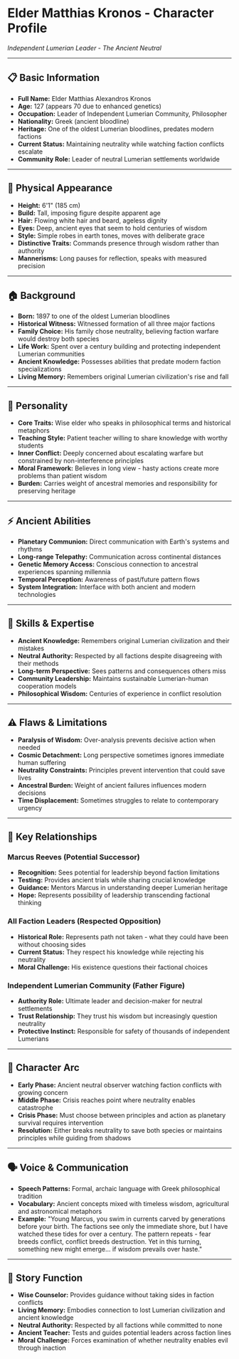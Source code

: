 # Elder Matthias Kronos - Character Profile
*Independent Lumerian Leader - The Ancient Neutral*

---

## 📋 **Basic Information**
- **Full Name:** Elder Matthias Alexandros Kronos
- **Age:** 127 (appears 70 due to enhanced genetics)
- **Occupation:** Leader of Independent Lumerian Community, Philosopher
- **Nationality:** Greek (ancient bloodline)
- **Heritage:** One of the oldest Lumerian bloodlines, predates modern factions
- **Current Status:** Maintaining neutrality while watching faction conflicts escalate
- **Community Role:** Leader of neutral Lumerian settlements worldwide

---

## 👤 **Physical Appearance**
- **Height:** 6'1" (185 cm)
- **Build:** Tall, imposing figure despite apparent age
- **Hair:** Flowing white hair and beard, ageless dignity
- **Eyes:** Deep, ancient eyes that seem to hold centuries of wisdom
- **Style:** Simple robes in earth tones, moves with deliberate grace
- **Distinctive Traits:** Commands presence through wisdom rather than authority
- **Mannerisms:** Long pauses for reflection, speaks with measured precision

---

## 🏠 **Background**
- **Born:** 1897 to one of the oldest Lumerian bloodlines
- **Historical Witness:** Witnessed formation of all three major factions
- **Family Choice:** His family chose neutrality, believing faction warfare would destroy both species
- **Life Work:** Spent over a century building and protecting independent Lumerian communities
- **Ancient Knowledge:** Possesses abilities that predate modern faction specializations
- **Living Memory:** Remembers original Lumerian civilization's rise and fall

---

## 🧠 **Personality**
- **Core Traits:** Wise elder who speaks in philosophical terms and historical metaphors
- **Teaching Style:** Patient teacher willing to share knowledge with worthy students
- **Inner Conflict:** Deeply concerned about escalating warfare but constrained by non-interference principles
- **Moral Framework:** Believes in long view - hasty actions create more problems than patient wisdom
- **Burden:** Carries weight of ancestral memories and responsibility for preserving heritage

---

## ⚡ **Ancient Abilities**
- **Planetary Communion:** Direct communication with Earth's systems and rhythms
- **Long-range Telepathy:** Communication across continental distances
- **Genetic Memory Access:** Conscious connection to ancestral experiences spanning millennia
- **Temporal Perception:** Awareness of past/future pattern flows
- **System Integration:** Interface with both ancient and modern technologies

---

## 💪 **Skills & Expertise**
- **Ancient Knowledge:** Remembers original Lumerian civilization and their mistakes
- **Neutral Authority:** Respected by all factions despite disagreeing with their methods
- **Long-term Perspective:** Sees patterns and consequences others miss
- **Community Leadership:** Maintains sustainable Lumerian-human cooperation models
- **Philosophical Wisdom:** Centuries of experience in conflict resolution

---

## ⚠️ **Flaws & Limitations**
- **Paralysis of Wisdom:** Over-analysis prevents decisive action when needed
- **Cosmic Detachment:** Long perspective sometimes ignores immediate human suffering
- **Neutrality Constraints:** Principles prevent intervention that could save lives
- **Ancestral Burden:** Weight of ancient failures influences modern decisions
- **Time Displacement:** Sometimes struggles to relate to contemporary urgency

---

## 💞 **Key Relationships**

### **Marcus Reeves (Potential Successor)**
- **Recognition:** Sees potential for leadership beyond faction limitations
- **Testing:** Provides ancient trials while sharing crucial knowledge
- **Guidance:** Mentors Marcus in understanding deeper Lumerian heritage
- **Hope:** Represents possibility of leadership transcending factional thinking

### **All Faction Leaders (Respected Opposition)**
- **Historical Role:** Represents path not taken - what they could have been without choosing sides
- **Current Status:** They respect his knowledge while rejecting his neutrality
- **Moral Challenge:** His existence questions their factional choices

### **Independent Lumerian Community (Father Figure)**
- **Authority Role:** Ultimate leader and decision-maker for neutral settlements
- **Trust Relationship:** They trust his wisdom but increasingly question neutrality
- **Protective Instinct:** Responsible for safety of thousands of independent Lumerians

---

## 🔄 **Character Arc**
- **Early Phase:** Ancient neutral observer watching faction conflicts with growing concern
- **Middle Phase:** Crisis reaches point where neutrality enables catastrophe
- **Crisis Phase:** Must choose between principles and action as planetary survival requires intervention
- **Resolution:** Either breaks neutrality to save both species or maintains principles while guiding from shadows

---

## 🗣️ **Voice & Communication**
- **Speech Patterns:** Formal, archaic language with Greek philosophical tradition
- **Vocabulary:** Ancient concepts mixed with timeless wisdom, agricultural and astronomical metaphors
- **Example:** "Young Marcus, you swim in currents carved by generations before your birth. The factions see only the immediate shore, but I have watched these tides for over a century. The pattern repeats - fear breeds conflict, conflict breeds destruction. Yet in this turning, something new might emerge... if wisdom prevails over haste."

---

## 🎯 **Story Function**
- **Wise Counselor:** Provides guidance without taking sides in faction conflicts
- **Living Memory:** Embodies connection to lost Lumerian civilization and ancient knowledge
- **Neutral Authority:** Respected by all factions while committed to none
- **Ancient Teacher:** Tests and guides potential leaders across faction lines
- **Moral Challenge:** Forces examination of whether neutrality enables evil through inaction